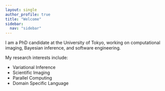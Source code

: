 ```yaml
---
layout: single
author_profile: true
title: "Welcome"
sidebar:
  nav: "sidebar"
---
```


I am a PhD candidate at the University of Tokyo, working on computational imaging, Bayesian inference, and software engineering.

My research interests include:
- Variational Inference
- Scientific Imaging
- Parallel Computing
- Domain Specific Language
